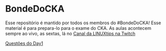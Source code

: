 # BondeDoCKA

Esse repositório é mantido por todos os membros do #BondeDoCKA!
Esse material é para prepara-lo para o exame do CKA. As aulas acontecem sempre
ao vivo, as sextas, lá no [Canal da LINUXtips na Twitch](twitch.tv/LINUXtips)

[Questões do Day1](day1/questoes.md)
